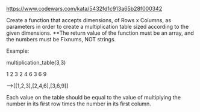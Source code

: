 https://www.codewars.com/kata/5432fd1c913a65b28f000342

Create a function that accepts dimensions, of Rows x Columns, as parameters in order to create a multiplication table sized according to the given dimensions. **The return value of the function must be an array, and the numbers must be Fixnums, NOT strings.

Example:

multiplication_table(3,3)

1 2 3
2 4 6
3 6 9

-->[[1,2,3],[2,4,6],[3,6,9]]

Each value on the table should be equal to the value of multiplying the number in its first row times the number in its first column.
